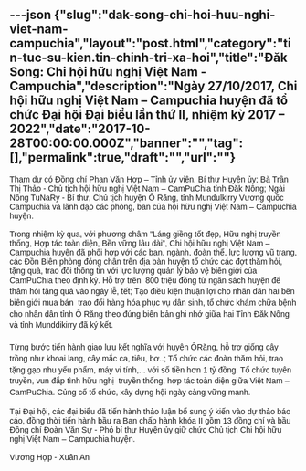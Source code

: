 ---json
{"slug":"dak-song-chi-hoi-huu-nghi-viet-nam-campuchia","layout":"post.html","category":"tin-tuc-su-kien.tin-chinh-tri-xa-hoi","title":"Đăk Song: Chi hội hữu nghị Việt Nam - Campuchia","description":"Ngày 27/10/2017, Chi hội hữu nghị Việt Nam – Campuchia huyện đã tổ chức Đại hội Đại biểu lần thứ II, nhiệm kỳ 2017 – 2022","date":"2017-10-28T00:00:00.000Z","banner":"","tag":[],"permalink":true,"draft":"","url":""}
---
<div><font face="Arial">Tham dự có Đồng chí Phan Văn Hợp – Tỉnh ủy viên, Bí thư Huyện ủy; Bà Trần Thị Thảo - Chủ tịch hội hữu nghị Việt Nam – CamPuChia tỉnh Đăk Nông; Ngài Nông TuNaRy - Bí thư, Chủ tịch huyện Ô Răng, tỉnh Mundulkirry Vương quốc Campuchia và lãnh đạo các phòng, ban của hội hữu nghị Việt Nam – Campuchia huyện.</font></div><div><font face="Arial"><br></font></div><div><font face="Arial">Trong nhiệm kỳ qua, với phương châm "Láng giềng tốt đẹp, Hữu nghị truyền thống, Hợp tác toàn diện, Bền vững lâu dài”, Chi hội hữu nghị Việt Nam – Campuchia huyện đã phối hợp với các ban, ngành, đoàn thể, lực lượng vũ trang, các Đồn Biên phòng đóng chân trên địa bàn huyện tổ chức các đợt thăm hỏi, tặng quà, trao đổi thông tin với lực lượng quản lý bảo vệ biên giới của CamPuChia theo định kỳ.&nbsp;</font><span style="font-family: Arial; line-height: 1.4;">Hỗ trợ trên &nbsp;800 triệu đồng từ ngân sách huyện để thăm hỏi tặng quà vào ngày lễ, tết; Tạo điều kiện thuận lợi cho nhân dân hai bên biên giới mua bán &nbsp;trao đổi hàng hóa phục vụ dân sinh, tổ chức khám chữa bệnh cho nhân dân tỉnh Ô Răng theo đúng biên bản ghi nhớ giữa hai Tỉnh Đăk Nông và tỉnh Munddikirry đã ký kết. </span></div><div><span style="font-family: Arial; line-height: 1.4;"><br></span></div><div><span style="font-family: Arial; line-height: 1.4;">Từng bước tiến hành giao lưu kết nghĩa với huyện ÔRăng, hỗ trợ giống cây trồng như khoai lang, cây mắc ca, tiêu, bơ..; Tổ chức các đoàn thăm hỏi, trao tặng gạo nhu yếu phẩm, máy vi tính,... với số tiền hơn 1 tỷ đồng. Tổ chức tuyên truyền, vun đắp tình hữu nghị &nbsp;truyền thống, hợp tác toàn diện giữa Việt Nam – CamPuChia. Củng cố tổ chức, xây dựng hội ngày càng vững mạnh.</span></div><div><font face="Arial"><br></font></div><div><font face="Arial">Tại Đại hội, các đại biểu đã tiến hành thảo luận bổ sung ý kiến vào dự thảo báo cáo, đồng thời tiến hành bầu ra Ban chấp hành khóa II gồm 13 đồng chí và bầu Đồng chí Đoàn Văn Sự - Phó bí thư Huyện ủy giữ chức Chủ tịch Chi hội hữu nghị Việt Nam – Campuchia huyện.</font></div><div><font face="Arial">&nbsp; &nbsp; &nbsp; &nbsp; &nbsp; &nbsp; &nbsp; &nbsp; &nbsp; &nbsp; &nbsp; &nbsp; &nbsp; &nbsp; &nbsp; &nbsp; &nbsp; &nbsp; &nbsp; &nbsp; &nbsp; &nbsp; &nbsp; &nbsp; &nbsp; &nbsp; &nbsp; &nbsp; &nbsp; &nbsp; &nbsp; &nbsp; &nbsp; &nbsp; &nbsp; &nbsp; &nbsp; &nbsp; &nbsp; &nbsp; &nbsp; &nbsp; &nbsp; &nbsp; &nbsp; &nbsp; </font></div><div><font face="Arial">Vương Hợp - Xuân An</font></div><div><br></div>